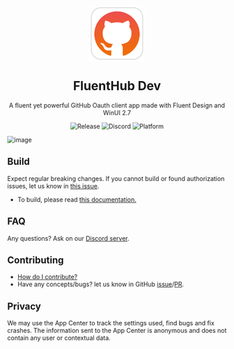 <p align="center">
  <img width="128" align="center" src="src/FluentHub/Assets/AppTiles/StoreLogo.scale-400.png">
</p>
<h1 align="center">
  FluentHub Dev
</h1>
<p align="center">
  A fluent yet powerful GitHub Oauth client app made with Fluent Design and WinUI 2.7
</p>

<p align="center">
  <a style="text-decoration:none" href="https://github.com/fluenthub-community/FluentHub/releases">
    <img src="https://img.shields.io/github/v/release/fluenthub-community/fluenthub?include_prereleases&style=flat-square" alt="Release" />
  </a>
  <a style="text-decoration:none" href="https://discord.com/channels/935562861701390336">
    <img src="https://img.shields.io/discord/935562861701390336?color=blue&label=Discord&style=flat-square" alt="Discord" />
  </a>
  <a style="text-decoration:none">
    <img src="https://img.shields.io/badge/Platform-Windows-red?style=flat-square" alt="Platform" />
  </a>
</p>

![image](https://user-images.githubusercontent.com/62196528/161763359-85a2b816-348a-41d5-8c88-56d15d865ef0.png)

## Build

Expect regular breaking changes. If you cannot build or found authorization issues, let us know in [this issue](https://github.com/fluenthub-community/FluentHub/issues/104).

- To build, please read [this documentation.](docs/build-from-source.md)

## FAQ

Any questions? Ask on our [Discord server](https://discord.com/channels/935562861701390336).

## Contributing

- [How do I contribute?](docs/CONTRIBUTING.md)
- Have any concepts/bugs? let us know in GitHub [issue](https://github.com/fluenthub-community/FluentHub/issues)/[PR](https://github.com/fluenthub-community/FluentHub/pulls).

## Privacy

We may use the App Center to track the settings used, find bugs and fix crashes. The information sent to the App Center is anonymous and does not contain any user or contextual data.

